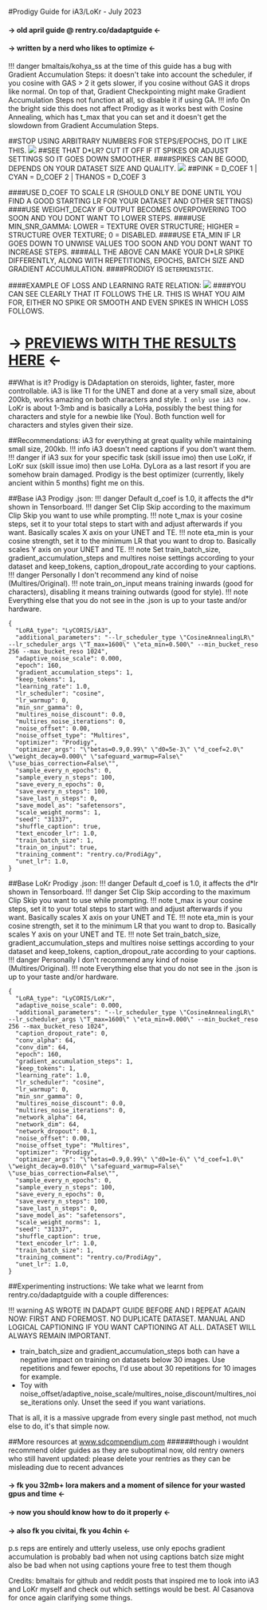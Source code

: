 #Prodigy Guide for iA3/LoKr - July 2023 
#### -> old april guide @ rentry.co/dadaptguide <-
#### -> written by a nerd who likes to optimize <-

!!! danger bmaltais/kohya_ss at the time of this guide has a bug with Gradient Accumulation Steps: it doesn't take into account the scheduler, if you cosine with GAS > 2 it gets slower, if you cosine without GAS it drops like normal. On top of that, Gradient Checkpointing might make Gradient Accumulation Steps not function at all, so disable it if using GA.
!!! info On the bright side this does not affect Prodigy as it works best with Cosine Annealing, which has t_max that you can set and it doesn't get the slowdown from Gradient Accumulation Steps.

##STOP USING ARBITRARY NUMBERS FOR STEPS/EPOCHS, DO IT LIKE THIS.
![](https://imagizer.imageshack.com/img923/8210/5vzPDb.png)
##SEE THAT D*LR? CUT IT OFF IF IT SPIKES OR ADJUST SETTINGS SO IT GOES DOWN SMOOTHER.
####SPIKES CAN BE GOOD, DEPENDS ON YOUR DATASET SIZE AND QUALITY.
![](https://imagizer.imageshack.com/img924/8109/K5kHtl.png)
##PINK = D_COEF 1 | CYAN = D_COEF 2 | THANOS = D_COEF 3

####USE D_COEF TO SCALE LR (SHOULD ONLY BE DONE UNTIL YOU FIND A GOOD STARTING LR FOR YOUR DATASET AND OTHER SETTINGS)
####USE WEIGHT_DECAY IF OUTPUT BECOMES OVERPOWERING TOO SOON AND YOU DONT WANT TO LOWER STEPS.
####USE MIN_SNR_GAMMA: LOWER = TEXTURE OVER STRUCTURE; HIGHER = STRUCTURE OVER TEXTURE; 0 = DISABLED.
####USE ETA_MIN IF LR GOES DOWN TO UNWISE VALUES TOO SOON AND YOU DONT WANT TO INCREASE STEPS.
####ALL THE ABOVE CAN MAKE YOUR D*LR SPIKE DIFFERENTLY, ALONG WITH REPETITIONS, EPOCHS, BATCH SIZE AND GRADIENT ACCUMULATION.
####PRODIGY IS ```DETERMINISTIC```.

####EXAMPLE OF LOSS AND LEARNING RATE RELATION:
![](https://imagizer.imageshack.com/img924/949/QNMtd4.png)
####YOU CAN SEE CLEARLY THAT IT FOLLOWS THE LR.  THIS IS WHAT YOU AIM FOR, EITHER NO SPIKE OR SMOOTH AND EVEN SPIKES IN WHICH LOSS FOLLOWS.

# -> [PREVIEWS WITH THE RESULTS HERE](https://civitai.com/user/ia3forchads/models) <-

##What is it?
Prodigy is DAdaptation on steroids, lighter, faster, more controllable.
iA3 is like TI for the UNET and done at a very small size, about 200kb, works amazing on both characters and style. ```I only use iA3 now.```
LoKr is about 1-3mb and is basically a LoHa, possibly the best thing for characters and style for a newbie like (You).
Both function well for characters and styles given their size.

##Recommendations:
iA3 for everything at great quality while maintaining small size, 200kb.
!!! info iA3 doesn't need captions if you don't want them.
!!! danger if iA3 sux for your specific task (skill issue imo) then use LoKr, if LoKr sux (skill issue imo) then use LoHa.
DyLora as a last resort if you are somehow brain damaged.
Prodigy is the best optimizer (currently, likely ancient within 5 months) fight me on this.

##Base iA3 Prodigy .json:
!!! danger Default d_coef is 1.0, it affects the d*lr shown in Tensorboard.
!!! danger Set Clip Skip according to the maximum Clip Skip you want to use while prompting.
!!! note t_max is your cosine steps, set it to your total steps to start with and adjust afterwards if you want. Basically scales X axis on your UNET and TE.
!!! note eta_min is your cosine strength, set it to the minimum LR that you want to drop to. Basically scales Y axis on your UNET and TE.
!!! note Set train_batch_size, gradient_accumulation_steps and multires noise settings according to your dataset and keep_tokens, caption_dropout_rate according to your captions.
!!! danger Personally I don't recommend any kind of noise (Multires/Original).
!!! note train_on_input means training inwards (good for characters), disabling it means training outwards (good for style).
!!! note Everything else that you do not see in the .json is up to your taste and/or hardware.
```
{
  "LoRA_type": "LyCORIS/iA3",
  "additional_parameters": "--lr_scheduler_type \"CosineAnnealingLR\" --lr_scheduler_args \"T_max=1600\" \"eta_min=0.500\" --min_bucket_reso 256 --max_bucket_reso 1024",
  "adaptive_noise_scale": 0.000,
  "epoch": 160,
  "gradient_accumulation_steps": 1,
  "keep_tokens": 1,
  "learning_rate": 1.0,
  "lr_scheduler": "cosine",
  "lr_warmup": 0,
  "min_snr_gamma": 0,
  "multires_noise_discount": 0.0,
  "multires_noise_iterations": 0,
  "noise_offset": 0.00,
  "noise_offset_type": "Multires",
  "optimizer": "Prodigy",
  "optimizer_args": "\"betas=0.9,0.99\" \"d0=5e-3\" \"d_coef=2.0\" \"weight_decay=0.000\" \"safeguard_warmup=False\" \"use_bias_correction=False\"",
  "sample_every_n_epochs": 0,
  "sample_every_n_steps": 100,
  "save_every_n_epochs": 0,
  "save_every_n_steps": 100,
  "save_last_n_steps": 0,
  "save_model_as": "safetensors",
  "scale_weight_norms": 1,
  "seed": "31337",
  "shuffle_caption": true,
  "text_encoder_lr": 1.0,
  "train_batch_size": 1,
  "train_on_input": true,
  "training_comment": "rentry.co/ProdiAgy",
  "unet_lr": 1.0,
}
```

##Base LoKr Prodigy .json:
!!! danger Default d_coef is 1.0, it affects the d*lr shown in Tensorboard.
!!! danger Set Clip Skip according to the maximum Clip Skip you want to use while prompting.
!!! note t_max is your cosine steps, set it to your total steps to start with and adjust afterwards if you want. Basically scales X axis on your UNET and TE.
!!! note eta_min is your cosine strength, set it to the minimum LR that you want to drop to. Basically scales Y axis on your UNET and TE.
!!! note Set train_batch_size, gradient_accumulation_steps and multires noise settings according to your dataset and keep_tokens, caption_dropout_rate according to your captions.
!!! danger Personally I don't recommend any kind of noise (Multires/Original).
!!! note Everything else that you do not see in the .json is up to your taste and/or hardware.
```
{
  "LoRA_type": "LyCORIS/LoKr",
  "adaptive_noise_scale": 0.000,
  "additional_parameters": "--lr_scheduler_type \"CosineAnnealingLR\" --lr_scheduler_args \"T_max=1600\" \"eta_min=0.000\" --min_bucket_reso 256 --max_bucket_reso 1024",
  "caption_dropout_rate": 0,
  "conv_alpha": 64,
  "conv_dim": 64,
  "epoch": 160,
  "gradient_accumulation_steps": 1,
  "keep_tokens": 1,
  "learning_rate": 1.0,
  "lr_scheduler": "cosine",
  "lr_warmup": 0,
  "min_snr_gamma": 0,
  "multires_noise_discount": 0.0,
  "multires_noise_iterations": 0,
  "network_alpha": 64,
  "network_dim": 64,
  "network_dropout": 0.1,
  "noise_offset": 0.00,
  "noise_offset_type": "Multires",
  "optimizer": "Prodigy",
  "optimizer_args": "\"betas=0.9,0.99\" \"d0=1e-6\" \"d_coef=1.0\" \"weight_decay=0.010\" \"safeguard_warmup=False\" \"use_bias_correction=False\"",
  "sample_every_n_epochs": 0,
  "sample_every_n_steps": 100,
  "save_every_n_epochs": 0,
  "save_every_n_steps": 100,
  "save_last_n_steps": 0,
  "save_model_as": "safetensors",
  "scale_weight_norms": 1,
  "seed": "31337",
  "shuffle_caption": true,
  "text_encoder_lr": 1.0,
  "train_batch_size": 1,
  "training_comment": "rentry.co/ProdiAgy",
  "unet_lr": 1.0,
}
```

##Experimenting instructions:
We take what we learnt from rentry.co/dadaptguide with a couple differences:

!!! warning AS WROTE IN DADAPT GUIDE BEFORE AND I REPEAT AGAIN NOW: FIRST AND FOREMOST. NO DUPLICATE DATASET. MANUAL AND LOGICAL CAPTIONING IF YOU WANT CAPTIONING AT ALL. DATASET WILL ALWAYS REMAIN IMPORTANT. 
- train_batch_size and gradient_accumulation_steps both can have a negative impact on training on datasets below 30 images. Use repetitions and fewer epochs, I'd use about 30 repetitions for 10 images for example.
- Toy with noise_offset/adaptive_noise_scale/multires_noise_discount/multires_noise_iterations only. Unset the seed if you want variations.

That is all, it is a massive upgrade from every single past method, not much else to do, it's that simple now.

##More resources at www.sdcompendium.com
######though i wouldnt recommend older guides as they are suboptimal now, old rentry owners who still havent updated: please delete your rentries as they can be misleading due to recent advances

#### -> fk you 32mb+ lora makers and a moment of silence for your wasted gpus and time <-
#### -> now you should know how to do it properly <-
#### -> also fk you civitai, fk you 4chin <-

p.s reps are entirely and utterly useless, use only epochs
gradient accumulation is probably bad when not using captions
batch size might also be bad when not using captions
youre free to test them though

Credits: 
bmaltais for github and  reddit posts that inspired me to look into iA3 and LoKr myself and check out which settings would be best.
AI Casanova for once again clarifying some things.